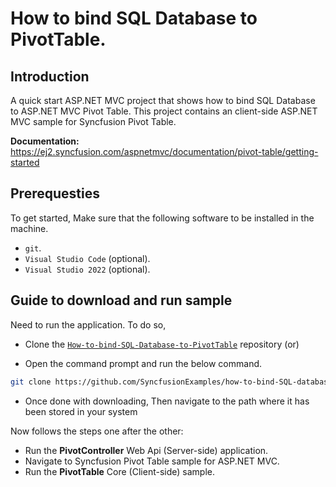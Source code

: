 # How to bind SQL Database to PivotTable.

## Introduction

A quick start ASP.NET MVC project that shows how to bind SQL Database to ASP.NET MVC Pivot Table. This project contains an client-side ASP.NET MVC sample for Syncfusion Pivot Table.

**Documentation:** https://ej2.syncfusion.com/aspnetmvc/documentation/pivot-table/getting-started

## Prerequesties

To get started, Make sure that the following software to be installed in the machine.

* `git`.
* `Visual Studio Code` (optional).
* `Visual Studio 2022` (optional).

## Guide to download and run sample

Need to run the application. To do so,

* Clone the [`How-to-bind-SQL-Database-to-PivotTable`](https://github.com/SyncfusionExamples/how-to-bind-SQL-database-to-pivot-table) repository (or)

* Open the command prompt and run the below command.

```sh
git clone https://github.com/SyncfusionExamples/how-to-bind-SQL-database-to-pivot-table.git
```

* Once done with downloading, Then navigate to the path where it has been stored in your system

Now follows the steps one after the other:

* Run the **PivotController** Web Api (Server-side) application.
* Navigate to Syncfusion Pivot Table sample for ASP.NET MVC.
* Run the **PivotTable** Core (Client-side) sample.